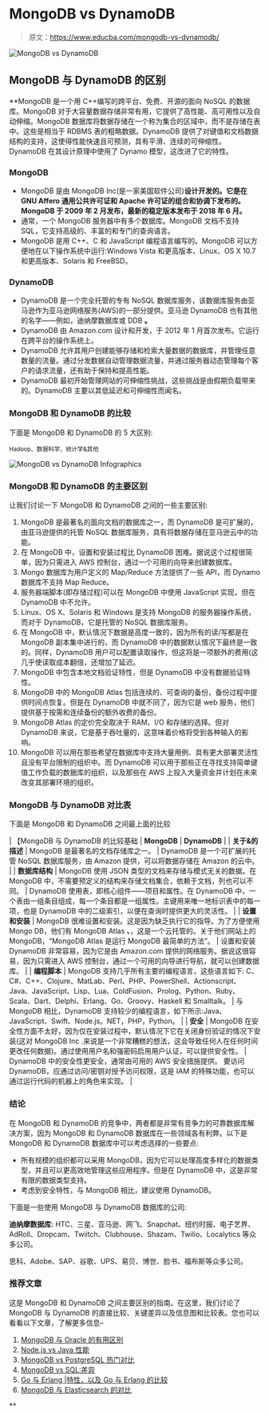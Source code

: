# MongoDB vs DynamoDB

> 原文：<https://www.educba.com/mongodb-vs-dynamodb/>

![MongoDB vs DynamoDB](img/9afd593a535b18e2dd0ba2d01dfb9289.png)



## **MongoDB 与 DynamoDB 的区别**

 **MongoDB 是一个用 C++编写的跨平台、免费、开源的面向 NoSQL 的数据库。MongoDB 对于大容量数据存储非常有用，它提供了高性能、高可用性以及自动伸缩。MongoDB 数据库将数据存储在一个称为集合的区域中，而不是存储在表中。这些是相当于 RDBMS 表的粗略数据。DynamoDB 提供了对键值和文档数据结构的支持，这使得性能快速且可预测，具有平滑、连续的可伸缩性。DynamoDB 在其设计原理中使用了 Dynamo 模型，这改进了它的特性。

### MongoDB

*   MongoDB 是由 MongoDB Inc(是一家美国软件公司)**设计开发的。它是在 GNU Affero 通用公共许可证和 Apache 许可证的组合和协调下发布的。MongoDB 于 2009 年 2 月发布，最新的稳定版本发布于 2018 年 6 月。**
*   通常，一个 MongoDB 服务器中有多个数据库。MongoDB 文档不支持 SQL，它支持高级的、丰富的和专门的查询语言。
*   MongoDB 是用 C++、C 和 JavaScript 编程语言编写的。MongoDB 可以方便地在以下操作系统中运行:Windows Vista 和更高版本、Linux、OS X 10.7 和更高版本、Solaris 和 FreeBSD。

### DynamoDB

*   DynamoDB 是一个完全托管的专有 NoSQL 数据库服务，该数据库服务由亚马逊作为亚马逊网络服务(AWS)的一部分提供。亚马逊 DynamoDB 也有其他的名字——例如，迪纳摩数据库或 DDB **。**
*   DynamoDB 由 Amazon.com 设计和开发，于 2012 年 1 月首次发布。它运行在跨平台的操作系统上。
*   DynamoDB 允许其用户创建能够存储和检索大量数据的数据库，并管理任意数量的流量。通过分发数据自动管理数据流量，并通过服务器动态管理每个客户的请求流量，还有助于保持和提高性能。
*   DynamoDB 最初开始管理网站的可伸缩性挑战，这些挑战是由假期负载带来的。DynamoDB 主要以其低延迟和可伸缩性而闻名。

### MongoDB 和 DynamoDB 的比较

下面是 MongoDB 和 DynamoDB 的 5 大区别:

<small>Hadoop、数据科学、统计学&其他</small>

![MongoDB vs DynamoDB Infographics](img/1cb435ce86d1822c88a84b2f9742575a.png)



### MongoDB 和 DynamoDB 的主要区别

让我们讨论一下 MongoDB 和 DynamoDB 之间的一些主要区别:

1.  MongoDB 是最著名的面向文档的数据库之一，而 DynamoDB 是可扩展的，由亚马逊提供的托管 NoSQL 数据库服务，具有将数据存储在亚马逊云中的功能。
2.  在 MongoDB 中，设置和安装过程比 DynamoDB 困难。据说这个过程很简单，因为只需进入 AWS 控制台，通过一个可用的向导来创建数据库。
3.  Mongo 数据库为用户定义的 Map/Reduce 方法提供了一些 API，而 Dynamo 数据库不支持 Map Reduce。
4.  服务器端脚本(即存储过程)可以在 MongoDB 中使用 JavaScript 实现，但在 DynamoDB 中不允许。
5.  Linux、OS X、Solaris 和 Windows 是支持 MongoDB 的服务器操作系统，而对于 DynamoDB，它是托管的 NoSQL 数据库服务。
6.  在 MongoDB 中，默认情况下数据是高度一致的，因为所有的读/写都是在 MongoDB 副本集中进行的，而 DynamoDB 中的数据默认情况下最终是一致的。同样，DynamoDB 用户可以配置读取操作，但这将是一项额外的费用(这几乎使读取成本翻倍，还增加了延迟。
7.  MongoDB 中包含本地文档验证特性，但是 DynamoDB 中没有数据验证特性。
8.  MongoDB 中的 MongoDB Atlas 包括连续的、可查询的备份，备份过程中提供时间点恢复。但是在 DynamoDB 中就不同了，因为它是 web 服务，他们提供基于按需和连续备份的额外收费的备份。
9.  MongoDB Atlas 的定价完全取决于 RAM、I/O 和存储的选择。但对 DynamoDB 来说，它是基于吞吐量的，这意味着价格将受到各种输入的影响。
10.  MongoDB 可以用在那些希望在数据库中支持大量用例、具有更大部署灵活性且没有平台限制的组织中。而 DynamoDB 可以用于那些正在寻找支持简单键值工作负载的数据库的组织，以及那些在 AWS 上投入大量资金并计划在未来改变其部署环境的组织。

### MongoDB 与 DynamoDB 对比表

下面是 MongoDB 和 DynamoDB 之间最上面的比较

| 【MongoDB 与 DynamoDB 的比较基础 | **MongoDB** | **DynamoDB** |
| **关于&的描述** | MongoDB 是最著名的文档存储库之一。 | DynamoDB 是一个可扩展的托管 NoSQL 数据库服务，由 Amazon 提供，可以将数据存储在 Amazon 的云中。 |
| **数据库结构** | MongoDB 使用 JSON 类型的文档来存储与模式无关的数据。在 MongoDB 中，不需要预定义的结构来存储文档集合，依赖于文档，列也可以不同。 | DynamoDB 使用表，即核心组件——项目和属性。在 DynamoDB 中，一个表由一组条目组成，每一个条目都是一组属性。主键用来唯一地标识表中的每一项，也是 DynamoDB 中的二级索引，以便在查询时提供更大的灵活性。 |
| **设置和安装** | MongoDB 很难设置和安装。这是因为缺乏执行它的指导。为了方便使用 Mongo DB，他们有 MongoDB Atlas **、**，这是一个云托管的。关于他们网站上的 MongoDB，“MongoDB Atlas 是运行 MongoDB 最简单的方法”。 | 设置和安装 DynamoDB 非常容易，因为它是由 Amazon.com 提供的网络服务。据说这很容易，因为只需进入 AWS 控制台，通过一个可用的向导进行导航，就可以创建数据库。 |
| **编程脚本** | MongoDB 支持几乎所有主要的编程语言，这些语言如下:
C、C#、C++、Clojure、MatLab、Perl、PHP、PowerShell、Actionscript、Java、JavaScript、Lisp、Lua、ColdFusion、Prolog、Python、Ruby、Scala、Dart、Delphi、Erlang、Go、Groovy、Haskell 和 Smalltalk。 | 与 MongoDB 相比，DynamoDB 支持较少的编程语言，如下所示:Java、JavaScript、Swift、Node.js。NET，PHP，Python。 |
| **安全** | MongoDB 在安全性方面不太好，因为仅在安装过程中，默认情况下它在关闭身份验证的情况下安装(这对 MongoDB Inc .来说是一个非常糟糕的想法，这会导致任何人在任何时间更改任何数据)。通过使用用户名和强密码启用用户认证，可以提供安全性。 | DynamoDB 中的安全性更安全，通常由可用的 AWS 安全措施提供。
要访问 DynamoDB，应通过访问/密钥对授予访问权限，这是 IAM 的特殊功能，也可以通过运行代码的机器上的角色来实现。 |

### 结论

在 MongoDB 和 DynamoDB 的竞争中，两者都是非常有竞争力的可靠数据库解决方案，因为 MongoDB 和 DynamoDB 数据库在一些领域各有利弊。以下是 MongoDB 和 DynamoDB 数据库中可以考虑选择的一些要点:

*   所有规模的组织都可以采用 MongoDB，因为它可以处理高度多样化的数据类型，并且可以更高效地管理这些应用程序。但是在 DynamoDB 中，这是非常有限的数据类型支持。
*   考虑到安全特性，与 MongoDB 相比，建议使用 DynamoDB。

下面是一些使用 MongoDB 与 DynamoDB 数据库的公司:

**迪纳摩数据库:** HTC、三星、亚马逊、网飞、Snapchat、纽约时报、电子艺界、AdRoll、Dropcam、Twiitch、Clubhouse、Shazam、Twilio、Localytics 等众多公司。

思科、Adobe、SAP、谷歌、UPS、易贝、博世、脸书、福布斯等众多公司。

### 推荐文章

这是 MongoDB 和 DynamoDB 之间主要区别的指南。在这里，我们讨论了 MongoDB 与 DynamoDB 的直接比较、关键差异以及信息图和比较表。您也可以看看以下文章，了解更多信息–

1.  [MongoDB 与 Oracle 的有用区别](https://www.educba.com/mongodb-vs-oracle/)
2.  [Node.js vs Java 性能](https://www.educba.com/node-js-vs-java-performance/)
3.  [MongoDB vs PostgreSQL 热门对比](https://www.educba.com/mongodb-vs-postgresql/)
4.  [MongoDB vs SQL:差异](https://www.educba.com/mongodb-vs-sql/)
5.  [Go 与 Erlang |特性，以及 Go 与 Erlang 的比较](https://www.educba.com/go-vs-erlang/)
6.  [MongoDB 与 Elasticsearch 的对比](https://www.educba.com/mongodb-vs-elasticsearch/)





**